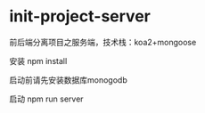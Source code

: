 # init-project-server
前后端分离项目之服务端，技术栈：koa2+mongoose

安装
npm install

启动前请先安装数据库monogodb

启动
npm run server
